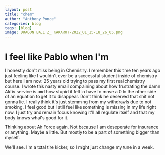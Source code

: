 ```yaml
---
layout: post
title: "chem"
author: "Anthony Ponce"
categories: blog
tags: [blog]
image: DRAGON BALL Z_ KAKAROT-2022_01_15-18_26_05.png
---
```


# I feel like Pablo when I'm

I honestly don't miss being in Chemistry. I remember this time ten years ago just feeling like I wouldn't ever be a successful student inside of chemistry but here I am now. 25 years old trying to pass my first real chemistry course. 
I wrote this nasty email complaining about how frustrating the damn Aktiv service is and how stupid it felt to have to move a 0 to the other side of an equation to get it to disappear.
Don't think he deserved that shit not gonna lie. I really think it's just stemming from my withdrawls due to not smoking. I feel good but I still feel like something is missing in my life right now. 
I just try and remain focus knowing it'll all regulate itself and that my body knows what's good for it. 

Thinking about Air Force again. Not because I am deseperate for insurance or anything. Maybe a little. But mostly to be a part of something bigger than myself.

We'll see. I'm a total tire kicker, so I might just change my tune in a week. 
